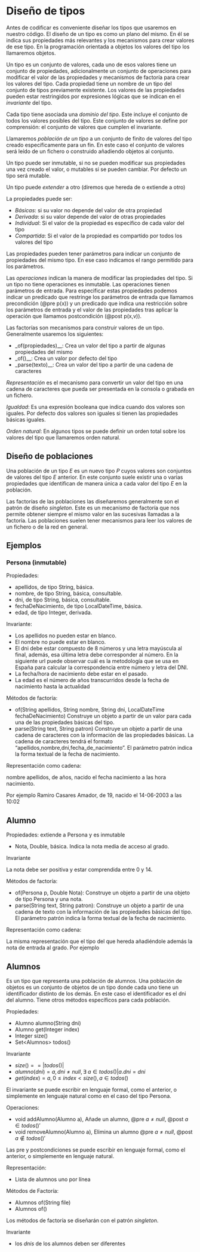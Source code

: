 # Diseño de tipos

Antes de codificar es conveniente diseñar los tipos que usaremos en nuestro código. El diseño de un tipo es como un plano del mismo. En él se indica sus propiedades más relevantes y los mecanismos para crear valores de ese tipo. En la programación orientada a objetos los valores del tipo los llamaremos objetos.

Un tipo es un conjunto de valores, cada uno de esos valores tiene un conjunto de propiedades, adicionalmente un conjunto de operaciones para modificar el valor de las propiedades y mecanismos de factoría para crear los valores del tipo. Cada propiedad tiene un nombre de un tipo del conjunto de tipos previamente existente. Los valores de las propiedades pueden estar restringidos por expresiones lógicas que se indican en el _invariante_ del tipo.

Cada tipo tiene asociada una _dominio del tipo_. Este incluye el conjunto de todos los valores posibles del tipo. Este conjunto de valores se define por comprensión: el conjunto de valores que cumplen el invariante. 

Llamaremos _población de un tipo_ a un conjunto de finito de valores del tipo creado específicamente para un fin. En este caso el conjunto de valores será leído de un fichero o construido añadiendo objetos al conjunto. 

Un tipo puede ser inmutable, si no se pueden modificar sus propiedades una vez creado el valor, o mutables si se pueden cambiar. Por defecto un tipo será mutable.

Un tipo puede _extender_ a otro (diremos que hereda de o extiende a otro)

La propiedades puede ser:

- _Básicas_: si su valor no depende del valor de otra propiedad
- _Derivada_: si su valor depende del valor de otras propiedades
- _Individual_: Si el valor de la propiedad es específico de cada valor del tipo
- _Compartida_: Si el valor de la propiedad es compartido por todos los valores del tipo

Las propiedades pueden tener parámetros para indicar un conjunto de propiedades del mismo tipo. En ese caso indicamos el rango permitido para los parámetros.

Las _operaciones_ indican la manera de modificar las propiedades del tipo. Si un tipo no tiene operaciones es inmutable. Las operaciones tienen parámetros de entrada. Para especificar estas propiedades podemos indicar un predicado que restringe los parámetros de entrada que llamamos precondición (@pre p(x)) y un predicado que indica una restricción sobre los parámetros de entrada y el valor de las propiedades tras aplicar la operación que llamamos postcondición (@post p(x,v)).

Las factorías son mecanismos para construir valores de un tipo. Generalmente usaremos los siguientes:

- _of(propiedades)__: Crea un valor del tipo a partir de algunas propiedades del mismo
- _of()__: Crea un valor por defecto del tipo
- _parse(texto)__: Crea un valor del tipo a partir de una cadena de caracteres

_Representación_ es el mecanismo para convertir un valor del tipo en una cadena de caracteres que pueda ser presentada en la consola o grabada en un fichero.

_Igualdad_: Es una expresión booleana que indica cuando dos valores son iguales. Por defecto dos valores son iguales si tienen las propiedades básicas iguales.

_Orden natural_: En algunos tipos se puede definir un orden total sobre los valores del tipo que llamaremos orden natural.


## Diseño de poblaciones

Una población de un tipo _E_ es un  nuevo tipo _P_ cuyos valores son conjuntos de valores del tipo _E_ anterior. En este conjunto suele existir una o varias propiedades que identifican de manera única a cada valor del tipo _E_ en la población.

Las factorías de las poblaciones las diseñaremos generalmente son el patrón de diseño _singleton_. Este es un mecanismo de factoría que nos permite obtener siempre el mismo valor en las sucesivas llamadas a la factoría. Las poblaciones suelen tener mecanismos para leer los valores de un fichero o de la red en general.

## Ejemplos

### Persona (inmutable)

Propiedades:

- apellidos, de tipo String, básica. 
- nombre, de tipo String, básica, consultable. 
- dni, de tipo String, básica, consultable. 
- fechaDeNacimiento, de tipo LocalDateTime, básica. 
- edad, de tipo Integer, derivada. 

Invariante:

- Los apellidos no pueden estar en blanco.
- El nombre no puede estar en blanco.
- El dni debe estar compuesto de 8 números y una letra mayúscula al final, además, esa última letra debe corresponder al número. En la siguiente url puede observar cuál es la metodología que se usa en España para calcular la correspondencia entre número y letra del DNI.
- La fecha/hora de nacimiento debe estar en el pasado.
- La edad es el número de años transcurridos desde la fecha de nacimiento hasta la actualidad

Métodos de factoría: 

- of(String apellidos, String nombre, String dni, LocalDateTime fechaDeNacimiento) Construye un objeto a partir de un valor para cada una de las propiedades básicas del tipo. 
- parse(String text, String patron) Construye un objeto a partir de una cadena de caracteres con la información de las propiedades básicas. La cadena de caracteres tendrá el formato “apellidos,nombre,dni,fecha_de_nacimiento”. El parámetro patrón indica la forma textual de la  fecha de nacimiento.

Representación como cadena: 

nombre apellidos, de años, nacido el fecha nacimiento a las hora nacimiento.

Por ejemplo Ramiro Casares Amador, de 19, nacido el 14-06-2003 a las 10:02

## Alumno 

Propiedades: extiende a Persona  y es inmutable

- Nota, Double, básica. Indica la nota media de acceso al grado.

Invariante

 La nota debe ser positiva y estar comprendida entre 0 y 14.

Métodos de factoría: 

- of(Persona p, Double Nota): Construye un objeto a partir de una objeto de tipo Persona y una nota.
- parse(String text, String patron): Construye un objeto a partir de una cadena de texto con la información de las propiedades básicas del tipo. El parámetro patrón indica la forma textual de la  fecha de nacimiento.

Representación como cadena: 

La misma representación que el tipo del que hereda añadiéndole además la nota de entrada al grado.
Por ejemplo

## Alumnos

Es un tipo que representa una población de alumnos. Una población de objetos es un conjunto de objetos de un tipo donde cada uno tiene un identificador distinto de los demás. En este caso el identificador es el dni del alumno. Tiene otros métodos específicos para cada población.

Propiedades:

- Alumno alumno(String dni)
- Alumno get(Integer index)
- Integer size()
- Set\<Alumnos\> todos()

Invariante

- $size() == |todos()|$
- $alumno(dni) = a, dni \neq null, \exists \ a \in todos() | a.dni = dni$
- $get(index) = a, 0 \le index \lt size(), a \in todos()$

El invariante se puede escribir en lenguaje formal, como el anterior, o simplemente en lenguaje natural como en el caso del tipo Persona.

Operaciones:

- void addAlumno(Alumno a), Añade un alumno,  @pre $a \neq null$, @post $a \in todos()'$
- void removeAlumno(Alumno a), Elimina un alumno  @pre $a \neq null$, @post $a \notin todos()'$

Las pre y postcondiciones se puede escribir en lenguaje formal, como el anterior, o simplemente en lenguaje natural.

Representación:

- Lista de alumnos uno por línea

Métodos de Factoría:

- Alumnos of(String file)
- Alumnos of()

Los métodos de factoría se diseñarán con el patrón _singleton_.

Invariante

- los _dnis_ de los alumnos deben ser diferentes




